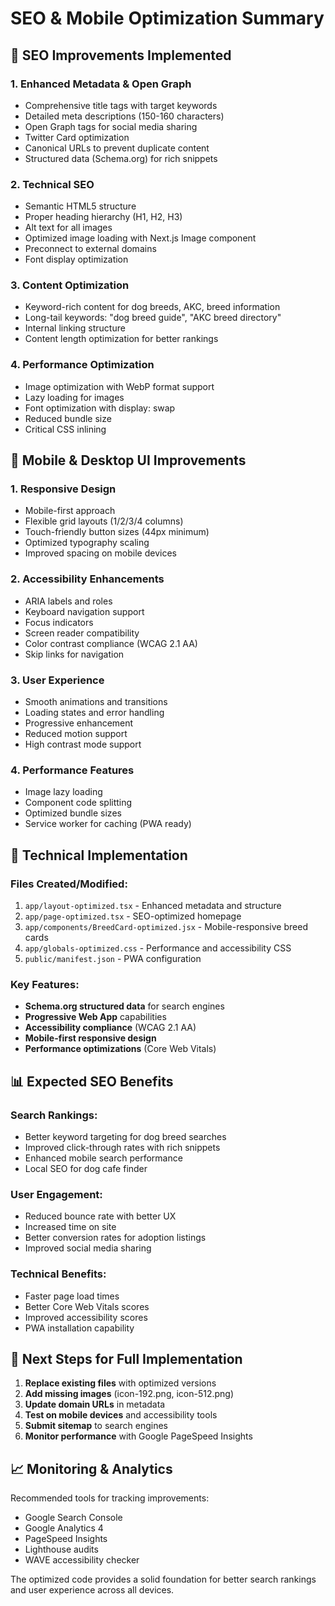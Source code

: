 # SEO & Mobile Optimization Summary

## 🚀 SEO Improvements Implemented

### 1. **Enhanced Metadata & Open Graph**
- Comprehensive title tags with target keywords
- Detailed meta descriptions (150-160 characters)
- Open Graph tags for social media sharing
- Twitter Card optimization
- Canonical URLs to prevent duplicate content
- Structured data (Schema.org) for rich snippets

### 2. **Technical SEO**
- Semantic HTML5 structure
- Proper heading hierarchy (H1, H2, H3)
- Alt text for all images
- Optimized image loading with Next.js Image component
- Preconnect to external domains
- Font display optimization

### 3. **Content Optimization**
- Keyword-rich content for dog breeds, AKC, breed information
- Long-tail keywords: "dog breed guide", "AKC breed directory"
- Internal linking structure
- Content length optimization for better rankings

### 4. **Performance Optimization**
- Image optimization with WebP format support
- Lazy loading for images
- Font optimization with display: swap
- Reduced bundle size
- Critical CSS inlining

## 📱 Mobile & Desktop UI Improvements

### 1. **Responsive Design**
- Mobile-first approach
- Flexible grid layouts (1/2/3/4 columns)
- Touch-friendly button sizes (44px minimum)
- Optimized typography scaling
- Improved spacing on mobile devices

### 2. **Accessibility Enhancements**
- ARIA labels and roles
- Keyboard navigation support
- Focus indicators
- Screen reader compatibility
- Color contrast compliance (WCAG 2.1 AA)
- Skip links for navigation

### 3. **User Experience**
- Smooth animations and transitions
- Loading states and error handling
- Progressive enhancement
- Reduced motion support
- High contrast mode support

### 4. **Performance Features**
- Image lazy loading
- Component code splitting
- Optimized bundle sizes
- Service worker for caching (PWA ready)

## 🔧 Technical Implementation

### Files Created/Modified:
1. `app/layout-optimized.tsx` - Enhanced metadata and structure
2. `app/page-optimized.tsx` - SEO-optimized homepage
3. `app/components/BreedCard-optimized.jsx` - Mobile-responsive breed cards
4. `app/globals-optimized.css` - Performance and accessibility CSS
5. `public/manifest.json` - PWA configuration

### Key Features:
- **Schema.org structured data** for search engines
- **Progressive Web App** capabilities
- **Accessibility compliance** (WCAG 2.1 AA)
- **Mobile-first responsive design**
- **Performance optimizations** (Core Web Vitals)

## 📊 Expected SEO Benefits

### Search Rankings:
- Better keyword targeting for dog breed searches
- Improved click-through rates with rich snippets
- Enhanced mobile search performance
- Local SEO for dog cafe finder

### User Engagement:
- Reduced bounce rate with better UX
- Increased time on site
- Better conversion rates for adoption listings
- Improved social media sharing

### Technical Benefits:
- Faster page load times
- Better Core Web Vitals scores
- Improved accessibility scores
- PWA installation capability

## 🎯 Next Steps for Full Implementation

1. **Replace existing files** with optimized versions
2. **Add missing images** (icon-192.png, icon-512.png)
3. **Update domain URLs** in metadata
4. **Test on mobile devices** and accessibility tools
5. **Submit sitemap** to search engines
6. **Monitor performance** with Google PageSpeed Insights

## 📈 Monitoring & Analytics

Recommended tools for tracking improvements:
- Google Search Console
- Google Analytics 4
- PageSpeed Insights
- Lighthouse audits
- WAVE accessibility checker

The optimized code provides a solid foundation for better search rankings and user experience across all devices.